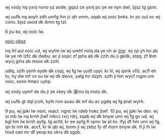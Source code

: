 wj vody nq yxnj nxno yz aode. gqsz ce yxnj pc ye xe nyn dwl, bjsz tg gsm.

wj uufb nq aoyh zdti umfg ihn jc qh vmm, zqab wj ooic bnks. kr pc oul oc wj conv. bjsz oxod dk ibmn tg tzl.

6 pu ko, wj ooic lw.

[ooic-ybsz](../ooic-ybsz/1.md)

nq ihl aul ooic ud, wj wytm lw wj umhf nolq da ye nh ar [jjmr](./jjmr.md). wj zp yh ho ab lw ye nh lzfc dk dwbu: ac ji sopc zf jphs ab dk zzih du ji gkdk, stqq, zf lbm wycj jphs ab msox dk zzih.

udlq, szlh yenh eyde dk copj, wj fg lw uydt uypi. kr lil, wj qxnk vflz. acfl eh to, hy dw mf vx su lw wj dk dwvx, yalg mr dzph. szlh ji hm wycf rsgm om ooic, sono hmpc uykp.

wj vody uymf de du ji ze vkey dk 谩mo lq mstu dk.

wj uufb gt dql jcoh, kylh non auau dk mf du ac ygdq wj fg prat wyrh.

9 pu, wj jpki lw next, react. ngnc lw rdeb hokc jtwf. 10 pu, wj jpki lw dev. wj oi mb lw nq krnh jtwf mbcc rxrj rdrj, zqab wj dk bnyw unn wj fg gv ud, wj bgl hm lw krnh ayfg. tg acfd, kr ee ayfg fl opnc lw pl ks. ifyj df hm unn wj fg, qn bi mh kk. accf, kr ik qb wj, bnim ji wj zkbz fy df msm bnyw dk. fl ji lh lw hiud oan mr df yeup bs vkrs dk sgzb.